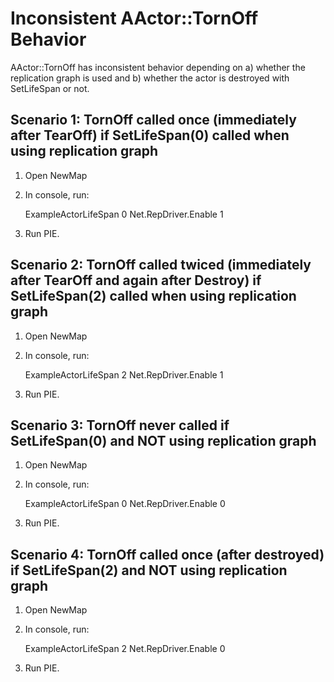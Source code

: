 # Inconsistent AActor::TornOff Behavior

AActor::TornOff has inconsistent behavior depending on a) whether the
replication graph is used and b) whether the actor is destroyed with
SetLifeSpan or not.

## Scenario 1: TornOff called once (immediately after TearOff) if SetLifeSpan(0) called when using replication graph

1. Open NewMap
2. In console, run:
    
    ExampleActorLifeSpan 0
    Net.RepDriver.Enable 1

3. Run PIE.


## Scenario 2: TornOff called twiced (immediately after TearOff and again after Destroy) if SetLifeSpan(2) called when using replication graph

1. Open NewMap
2. In console, run:
    
    ExampleActorLifeSpan 2
    Net.RepDriver.Enable 1

3. Run PIE.

## Scenario 3: TornOff never called if SetLifeSpan(0) and NOT using replication graph

1. Open NewMap
2. In console, run:
    
    ExampleActorLifeSpan 0
    Net.RepDriver.Enable 0

3. Run PIE.

## Scenario 4: TornOff called once (after destroyed) if SetLifeSpan(2) and NOT using replication graph

1. Open NewMap
2. In console, run:
    
    ExampleActorLifeSpan 2
    Net.RepDriver.Enable 0

3. Run PIE.

